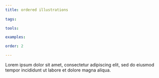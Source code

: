 ```yaml
---
title: ordered illustrations
  
tags:

tools:

examples:

order: 2

---
```


Lorem ipsum dolor sit amet, consectetur adipiscing elit, sed do eiusmod tempor incididunt ut labore et dolore magna aliqua.

<!--more-->

<!-- Example side by side in line: https://visual.ly/community/infographic/economy/tallest-buildings-world -->
